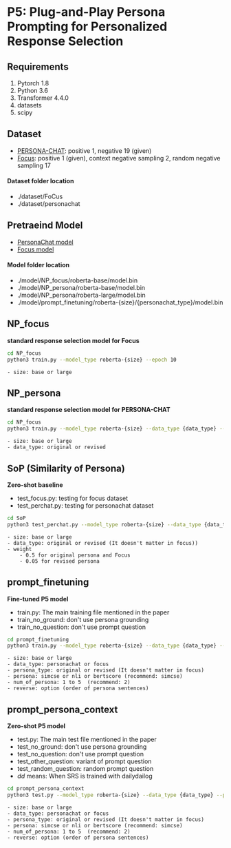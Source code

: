 # P5: Plug-and-Play Persona Prompting for Personalized Response Selection

## Requirements
1. Pytorch 1.8
2. Python 3.6
3. Transformer 4.4.0
4. datasets
5. scipy

## Dataset
- [PERSONA-CHAT](https://drive.google.com/file/d/1o-Vg4TskJ8deGHjRZIiNEmCgzfzdoF_-/view?usp=sharing): positive 1, negative 19 (given)
- [Focus](https://drive.google.com/file/d/1jN3G6mihUOZA2V7eGaIXgbFGeGQs2ZUD/view?usp=sharing): positive 1 (given), context negative sampling 2, random negative sampling 17

#### Dataset folder location
- ./dataset/FoCus
- ./dataset/personachat

## Pretraeind Model
- [PersonaChat model]()
- [Focus model]()

#### Model folder location
- ./model/NP_focus/roberta-base/model.bin
- ./model/NP_persona/roberta-base/model.bin
- ./model/NP_persona/roberta-large/model.bin
- ./model/prompt_finetuning/roberta-{size}/{personachat_type}/model.bin

## NP_focus
**standard response selection model for Focus**

```bash
cd NP_focus
python3 train.py --model_type roberta-{size} --epoch 10
```
    - size: base or large

## NP_persona
**standard response selection model for PERSONA-CHAT**

```bash
cd NP_focus
python3 train.py --model_type roberta-{size} --data_type {data_type} --epoch 10
```
    - size: base or large
    - data_type: original or revised

## SoP (Similarity of Persona)
**Zero-shot baseline**
- test_focus.py: testing for focus dataset
- test_perchat.py: testing for personachat dataset

```bash
cd SoP
python3 test_perchat.py --model_type roberta-{size} --data_type {data_type} --persona simcse --weight {weight} --agg max
```
    - size: base or large
    - data_type: original or revised (It doesn't matter in focus))
    - weight
        - 0.5 for original persona and Focus
        - 0.05 for revised persona

## prompt_finetuning
**Fine-tuned P5 model**
- train.py: The main training file mentioned in the paper
- train_no_ground: don't use persona grounding
- train_no_question: don't use prompt question

```bash
cd prompt_finetuning
python3 train.py --model_type roberta-{size} --data_type {data_type} --persona_type {persona_type} --persona {persona} --num_of_persona {num_of_persona} --reverse
```
    - size: base or large
    - data_type: personachat or focus
    - persona_type: original or revised (It doesn't matter in focus)
    - persona: simcse or nli or bertscore (recommend: simcse)
    - num_of_persona: 1 to 5  (recommend: 2)
    - reverse: option (order of persona sentences)

## prompt_persona_context
**Zero-shot P5 model**
- test.py: The main test file mentioned in the paper
- test_no_ground: don't use persona grounding
- test_no_question: don't use prompt question
- test_other_question: variant of prompt question
- test_random_question: random prompt question
- *dd* means: When SRS is trained with dailydailog

```bash
cd prompt_persona_context
python3 test.py --model_type roberta-{size} --data_type {data_type} --persona_type {persona_type} --persona {persona} --num_of_persona {num_of_persona} --reverse
```
    - size: base or large
    - data_type: personachat or focus
    - persona_type: original or revised (It doesn't matter in focus)
    - persona: simcse or nli or bertscore (recommend: simcse)
    - num_of_persona: 1 to 5  (recommend: 2)
    - reverse: option (order of persona sentences)